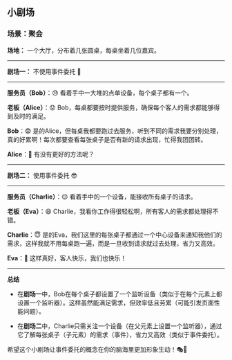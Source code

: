 ## 小剧场

### 场景：聚会

**场地：** 一个大厅，分布着几张圆桌，每桌坐着几位嘉宾。

---

**剧场一：** 不使用事件委托 🤯

---

**服务员（Bob）**：😓 看着手中一大堆的点单设备，每个桌子都有一个。

**老板（Alice）**：😟 Bob，每桌都要按时提供服务，确保每个客人的需求都能够得到及时的满足。

**Bob**：😨 是的Alice，但每桌我都要跑过去服务，听到不同的需求我要分别处理，真的好累啊！每次都要查看每张桌子是否有新的请求出现，忙得我团团转。

**Alice**：🤔 有没有更好的方法呢？

---

**剧场二：** 使用事件委托 😎

---

**服务员（Charlie）**：😌 看着手中的一个设备，能接收所有桌子的请求。

**老板（Eva）**：😄 Charlie，我看你工作得很轻松啊，所有客人的需求都处理得不错。

**Charlie**：😇 是的Eva，我们这里的每张桌子都通过一个中心设备来通知我他们的需求，这样我就不用每桌跑一遍，而是一旦收到请求就过去处理，省力又高效。

**Eva**：🎉 这样真好，客人快乐，我们也快乐！

---

**总结**

- 在**剧场一**中，Bob在每个桌子都设置了一个监听设备（类似于在每个元素上都设置一个监听器）。这样虽然能满足需求，但效率低且劳累（可能引发页面性能问题）。
  
- 在**剧场二**中，Charlie只需关注一个设备（在父元素上设置一个监听器），通过它了解每张桌子（子元素）的需求（事件），省力又高效（类似于事件委托）。

希望这个小剧场让事件委托的概念在你的脑海里更加形象生动！🎭🎨